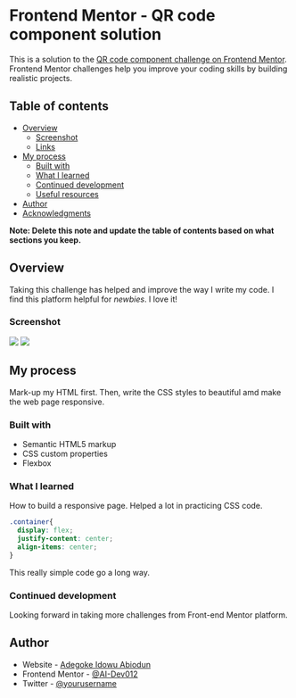 # Frontend Mentor - QR code component solution

This is a solution to the [QR code component challenge on Frontend Mentor](https://www.frontendmentor.io/challenges/qr-code-component-iux_sIO_H). Frontend Mentor challenges help you improve your coding skills by building realistic projects. 

## Table of contents

- [Overview](#overview)
  - [Screenshot](#screenshot)
  - [Links](#links)
- [My process](#my-process)
  - [Built with](#built-with)
  - [What I learned](#what-i-learned)
  - [Continued development](#continued-development)
  - [Useful resources](#useful-resources)
- [Author](#author)
- [Acknowledgments](#acknowledgments)

**Note: Delete this note and update the table of contents based on what sections you keep.**

## Overview
Taking this challenge has helped and improve the way I write my code. I find this platform helpful for *newbies*. I love it!
 
### Screenshot

![](/Front-Mentor--Designs/qr-code-component-main/my-solution-images/Destop-view-challenge-solution.jpeg)
![](/Front-Mentor--Designs/qr-code-component-main/my-solution-images/Phone-view-challenge-solution.jpeg)

## My process

Mark-up my HTML first.
Then, write the CSS styles to beautiful amd make the web page responsive. 

### Built with

- Semantic HTML5 markup
- CSS custom properties
- Flexbox

### What I learned

How to build a responsive page. Helped a lot in practicing CSS code.

```css
.container{
  display: flex;
  justify-content: center;
  align-items: center;
}
```
 This really simple code go a long way.


### Continued development

Looking forward in taking more challenges from Front-end Mentor platform.


## Author

- Website - [Adegoke Idowu Abiodun](https://www.your-site.com)
- Frontend Mentor - [@AI-Dev012](https://www.frontendmentor.io/profile/yourusername)
- Twitter - [@yourusername](https://www.twitter.com/Adegokeidowu20)
